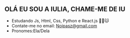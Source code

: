 ## OLÁ EU SOU A IULIA, CHAME-ME DE IU

- Estudando Js, Html, Css, Python e React.js 🐱‍👓🐱‍
- Contate-me no email: Noipasz@gmail.com
- Pronomes:Ela/Dela
